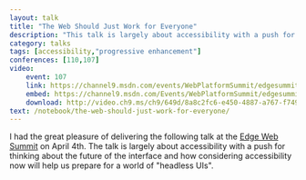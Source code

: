 ```yaml
---
layout: talk
title: "The Web Should Just Work for Everyone"
description: "This talk is largely about accessibility with a push for thinking about the future of the interface and how considering accessibility now will help us prepare for a world of “headless UIs”."
category: talks
tags: [accessibility,"progressive enhancement"]
conferences: [110,107]
video:
	event: 107
	link: https://channel9.msdn.com/events/WebPlatformSummit/edgesummit2016/ES1612
	embed: https://channel9.msdn.com/Events/WebPlatformSummit/edgesummit2016/ES1612/player
	download: http://video.ch9.ms/ch9/649d/8a8c2fc6-e450-4887-a767-f74948bb649d/ES1612InclusiveDesign_mid.mp4
text: /notebook/the-web-should-just-work-for-everyone/
---
```


I had the great pleasure of delivering the following talk at the [Edge Web Summit](http://lanyrd.com/2016/edgesummit/) on April 4th. The talk is largely about accessibility with a push for thinking about the future of the interface and how considering accessibility now will help us prepare for a world of "headless UIs".